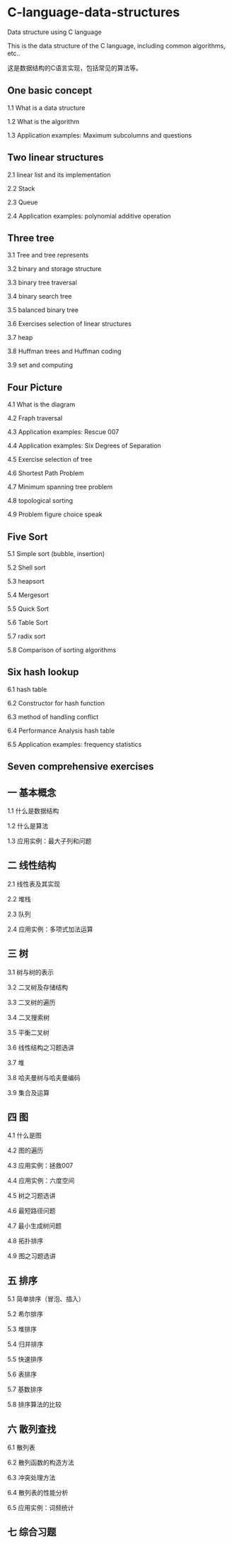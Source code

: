 # C-language-data-structures

Data structure using C language

This is the data structure of the C language, including common algorithms, etc..

这是数据结构的C语言实现，包括常见的算法等。

## One basic concept

1.1 What is a data structure

1.2 What is the algorithm

1.3 Application examples: Maximum subcolumns and questions

## Two linear structures

2.1 linear list and its implementation

2.2 Stack

2.3 Queue

2.4 Application examples: polynomial additive operation

## Three tree

3.1 Tree and tree represents

3.2 binary and storage structure

3.3 binary tree traversal

3.4 binary search tree

3.5 balanced binary tree

3.6 Exercises selection of linear structures

3.7 heap

3.8 Huffman trees and Huffman coding

3.9 set and computing

## Four Picture

4.1 What is the diagram

4.2 Fraph traversal

4.3 Application examples: Rescue 007

4.4 Application examples: Six Degrees of Separation

4.5 Exercise selection of tree

4.6 Shortest Path Problem

4.7 Minimum spanning tree problem

4.8 topological sorting

4.9 Problem figure choice speak

## Five Sort

5.1 Simple sort (bubble, insertion)

5.2 Shell sort

5.3 heapsort

5.4 Mergesort

5.5 Quick Sort

5.6 Table Sort

5.7 radix sort

5.8 Comparison of sorting algorithms

## Six hash lookup

6.1 hash table

6.2 Constructor for hash function

6.3 method of handling conflict

6.4 Performance Analysis hash table

6.5 Application examples: frequency statistics

## Seven comprehensive exercises

## 一 基本概念

1.1 什么是数据结构

1.2 什么是算法

1.3 应用实例：最大子列和问题

## 二 线性结构

2.1  线性表及其实现

2.2  堆栈

2.3  队列

2.4  应用实例：多项式加法运算

## 三 树

3.1 树与树的表示

3.2 二叉树及存储结构

3.3 二叉树的遍历

3.4 二叉搜索树

3.5 平衡二叉树

3.6 线性结构之习题选讲

3.7 堆

3.8 哈夫曼树与哈夫曼编码

3.9 集合及运算

## 四 图

4.1 什么是图

4.2 图的遍历

4.3 应用实例：拯救007

4.4 应用实例：六度空间

4.5 树之习题选讲

4.6 最短路径问题

4.7 最小生成树问题

4.8 拓扑排序

4.9 图之习题选讲

## 五 排序

5.1 简单排序（冒泡、插入）

5.2 希尔排序

5.3 堆排序

5.4 归并排序

5.5 快速排序

5.6 表排序

5.7 基数排序

5.8 排序算法的比较

## 六 散列查找

6.1 散列表

6.2 散列函数的构造方法

6.3 冲突处理方法

6.4 散列表的性能分析

6.5 应用实例：词频统计

## 七 综合习题